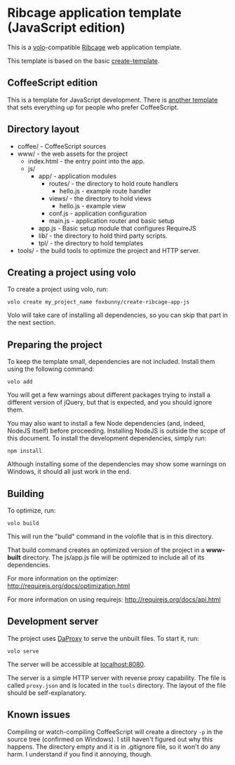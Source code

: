 # Ribcage application template (JavaScript edition)

This is a [volo](http://volojs.org/)-compatible
[Ribcage](https://github.com/foxbunny/ribcage) web application template.

This template is based on the basic
[create-template](https://github.com/volojs/create-template).

## CoffeeScript edition

This is a template for JavaScript development. There is 
[another template](https://github.com/foxbunny/create-ribcage-app) that
sets everything up for people who prefer CoffeeScript.

## Directory layout

* coffee/ - CoffeeScript sources
* www/ - the web assets for the project
    * index.html - the entry point into the app.
    * js/
        * app/ - application modules
            * routes/ - the directory to hold route handlers
                * hello.js - example route handler
            * views/ - the directory to hold views
                * hello.js - example view
            * conf.js - application configuration
            * main.js - application router and basic setup
        * app.js - Basic setup module that configures RequireJS
        * lib/ - the directory to hold third party scripts.
        * tpl/ - the directory to hold templates
* tools/ - the build tools to optimize the project and HTTP server.

## Creating a project using volo

To create a project using volo, run:

    volo create my_project_name foxbunny/create-ribcage-app-js

Volo will take care of installing all dependencies, so you can skip that part
in the next section.

## Preparing the project

To keep the template small, dependencies are not included. Install them using
the following command:

    volo add

You will get a few warnings about different packages trying to install a
different version of jQuery, but that is expected, and you should ignore them.

You may also want to install a few Node dependencies (and, indeed, NodeJS
itself) before proceeding. Installing NodeJS is outside the scope of this
document. To install the development dependencies, simply run:

    npm install

Although installing some of the dependencies may show some warnings on Windows,
it should all just work in the end.

## Building

To optimize, run:

    volo build

This will run the "build" command in the volofile that is in this directory.

That build command creates an optimized version of the project in a
**www-built** directory. The js/app.js file will be optimized to include
all of its dependencies.

For more information on the optimizer:
http://requirejs.org/docs/optimization.html

For more information on using requirejs:
http://requirejs.org/docs/api.html

## Development server

The project uses [DaProxy](https://bitbucket.org/cloudhorizon/devproxy) to
serve the unbuilt files. To start it, run:

    volo serve

The server will be accessible at [localhost:8080](http://localhost:8080/). 

The server is a simple HTTP server with reverse proxy capability. The
file is called `proxy.json` and is located in the `tools` directory. The layout
of the file should be self-explanatory.

## Known issues

Compiling or watch-compiling CoffeeScript will create a directory `-p` in the
source tree (confirmed on Windows). I still haven't figured out why this
happens. The directory empty and it is in .gitignore file, so it won't do any
harm. I understand if you find it annoying, though.
